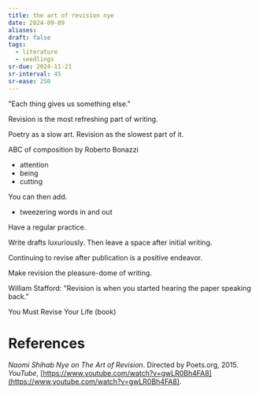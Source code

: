 ```yaml
---
title: the art of revision nye
date: 2024-09-09
aliases: 
draft: false
tags:
  - literature
  - seedlings
sr-due: 2024-11-21
sr-interval: 45
sr-ease: 250
---
```

"Each thing gives us something else."

Revision is the most refreshing part of writing.

Poetry as a slow art.
Revision as the slowest part of it.

ABC of composition by Roberto Bonazzi
- attention
- being
- cutting

You can then add.
- tweezering words in and out

Have a regular practice.

Write drafts luxuriously.
Then leave a space after initial writing.

Continuing to revise after publication is a positive endeavor.

Make revision the pleasure-dome of writing.

William Stafford: "Revision is when you started hearing the paper speaking back."

You Must Revise Your Life (book)

# References

_Naomi Shihab Nye on The Art of Revision_. Directed by Poets.org, 2015. _YouTube_, [https://www.youtube.com/watch?v=gwLR0Bh4FA8](https://www.youtube.com/watch?v=gwLR0Bh4FA8).